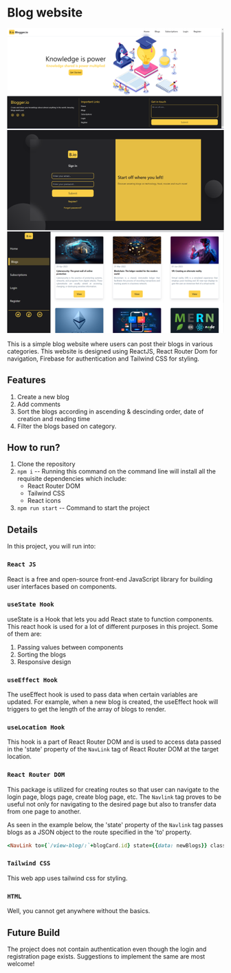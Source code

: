 # Blog website

![](src/Images/UI.png)
![](src/Images/blog-website-laptop.png)
![](src/Images/Blogs-page.png)

This is a simple blog website where users can post their blogs in various categories. This website is designed using ReactJS, React Router Dom for
navigation, Firebase for authentication and Tailwind CSS for styling. 

## Features

1. Create a new blog
2. Add comments
3. Sort the blogs according in ascending & descinding order, date of creation and reading time
4. Filter the blogs based on category.

## How to run?

1. Clone the repository
2. ```npm i``` -- Running this command on the command line will install all the requisite dependencies which include:
      - React Router DOM
      - Tailwind CSS
      - React icons
3. ```npm run start``` -- Command to start the project

## Details

In this project, you will run into:

### `React JS`

React is a free and open-source front-end JavaScript library for building user interfaces based on components.

### `useState Hook`

useState is a Hook that lets you add React state to function components. This react hook is used for a lot of different purposes in this project. Some of them are:
1. Passing values between components
2. Sorting the blogs
3. Responsive design

### `useEffect Hook`

The useEffect hook is used to pass data when certain variables are updated. For example, when a new blog is created, the useEffect hook will triggers to get the length of the array of blogs to render.

### `useLocation Hook`

This hook is a part of React Router DOM and is used to access data passed in the 'state' property of the ```NavLink``` tag of React Router DOM at the target location.

### `React Router DOM`

This package is utilized for creating routes so that user can navigate to the login page, blogs page, create blog page, etc. The ```Navlink``` tag proves to be useful not only for navigating to the desired page but also to transfer data from one page to another.

As seen in the example below, the 'state' property of the ```Navlink``` tag passes blogs as a JSON object to the route specified in the 'to' property.
```ruby
<NavLink to={`/view-blog/:`+blogCard.id} state={{data: newBlogs}} className={`${buttonStyling}`} onClick={() => {handleViewClick(blogCard.id);}}>
```

### `Tailwind CSS`

This web app uses tailwind css for styling.

### `HTML`

Well, you cannot get anywhere without the basics.

## Future Build

The project does not contain authentication even though the login and registration page exists. Suggestions to implement the same are most welcome!

